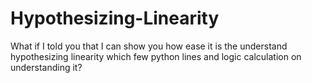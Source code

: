 # Hypothesizing-Linearity
What if I told you that I can show you how ease it is the understand hypothesizing linearity which few python lines and logic calculation on understanding it?
